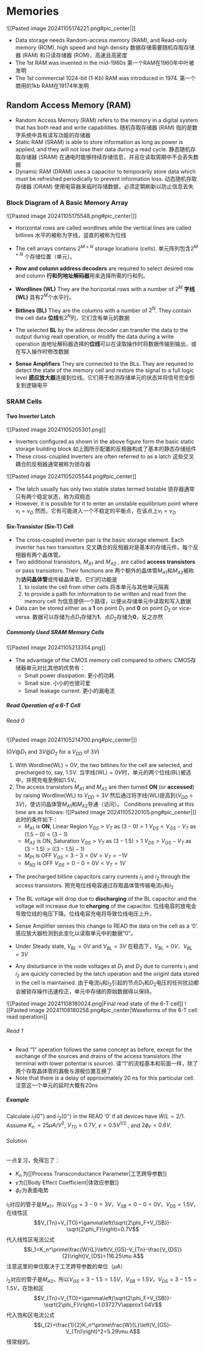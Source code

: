 # Memories

![[Pasted image 20241105174221.png#pic_center|]]

- Data storage needs Random-access memory (RAM), and Read-only memory (ROM), high speed and high density
  数据存储需要随机存取存储器 (RAM) 和只读存储器 (ROM)，高速且高密度
- The 1st RAM was invented in the mid-1960s
  第一个RAM在1960年中叶被发明
- The 1st commercial 1024-bit (1-Kb) RAM was introduced in 1974.
  第一个商用的1kb RAM在19174年发明

## Random Access Memory (RAM)

- Random Access Memory (RAM) refers to the memory in a digital system that has both read and write capabilities.
  随机存取存储器 (RAM) 指的是数字系统中具有读写功能的存储器
- Static RAM (SRAM) is able to store information as long as power is applied, and they will not lose their data during a read cycle.
  静态随机存取存储器 (SRAM) 在通电时能够持续存储信息，并且在读取周期中不会丢失数据
- Dynamic RAM (DRAM) uses a capacitor to temporarily store data which must be refreshed periodically to prevent information loss.
  动态随机存取存储器 (DRAM) 使用电容器来临时存储数据，必须定期刷新以防止信息丢失

### Block Diagram of A Basic Memory Array

![[Pasted image 20241105175548.png#pic_center|]]
- Horizontal rows are called wordlines while the vertical lines are called bitlines
  水平的被称为字线，竖直的被称为位线
- The cell arrays contains $2^{M+N}$ storage locations (cells).
  单元阵列包含$2^{M+N}$ 个存储位置（单元）。

- **Row and column address decoders** are required to select desired row and column
  **行和列地址解码器**用来选择所需的行和列。
- **Wordlines (WL)** They are the horizontal rows with a number of $2^M$
  **字线 (WL)** 具有$2^M$个水平行。
- **Bitlines (BL)** They are the columns with a number of $2^N$. They contain the cell data
  **位线**有$2^N$列，它们含有单元的数据
- The selected **BL** by the address decoder can transfer the data to the output during read operation, or modify the data during a write operation
  由地址解码器选择的**位线**可以在读取操作时将数据传输到输出，或在写入操作时修改数据
- **Sense Amplifiers** They are connected to the BLs. They are required to detect the state of the memory cell and restore the signal to a full logic level
  **感应放大器**连接到位线。它们用于检测存储单元的状态并将信号完全恢复到逻辑电平

### SRAM Cells

#### Two Inverter Latch

![[Pasted image 20241105205301.png]]
- Inverters configured as shown in the above figure form the basic static storage building block
  如上图所示配置的反相器构成了基本的静态存储组件
- These cross-coupled inverters are often referred to as a latch
  这些交叉耦合的反相器通常被称为锁存器

![[Pasted image 20241105205544.png#pic_center]]
- The latch usually has only two stable states termed bistable
  锁存器通常只有两个稳定状态，称为双稳态
- However, it is possible for it to enter an unstable equilibrium point where $v_I=v_O$
  然而，它有可能进入一个不稳定的平衡点，在该点上$v_I=v_O$

#### Six-Transistor (Six-T) Cell

- The cross-coupled inverter pair is the basic storage element. Each inverter has two transistors
  交叉耦合的反相器对是基本的存储元件。每个反相器有两个晶体管。
- Two additional transistors, $M_{A1}$ and $M_{A2}$ , are called **access transistors** or pass transistors. Their functions are
  两个额外的晶体管$M_{A1}$和$M_{A2}$被称为**访问晶体管**或传输晶体管。它们的功能是
	1. to isolate the cell from other cells
	   将本单元与其他单元隔离
	2. to provide a path for information to be written and read from the memory cell
	   为信息提供一个路径，以便从存储单元中读取和写入数据
- Data can be stored either as a **1** on point $D_1$ and **0** on point $D_2$ or vice-versa.
  数据可以存储为点$D_1$存储为**1**、点$D_2$存储为**0**，反之亦然

##### Commonly Used SRAM Memory Cells

![[Pasted image 20241105213354.png]]

- The advantage of the CMOS memory cell compared to others:
  CMOS存储器单元对比其他的优势有：
	- Small power dissipation.
	  更小的功耗
	- Small size.
	  小小的也很可爱
	- Small leakage current.
	  更小的漏电流

##### Read Operation of a 6-T Cell

###### Read 0

![[Pasted image 20241105214700.png#pic_center|]]

($0V@D_1$ and $3V@D_2$ for a $V_{DD}$ of $3V$)
1. With $\text{Wordline}(\text{WL})=0V$, the two bitlines for the cell are selected, and precharged to, say, $1.5V$.
   当$\text{字线}(\text{WL})=0V$时，单元的两个位线(BL)被选中，并预充电至例如1.5V。
2. The access transistors $M_{A1}$ and $M_{A2}$ are then turned **ON** (or **accessed**) by raising Wordline(WL) to $V_{DD}=3V$
   然后通过将字线(WL)提高到$(V_{DD}=3V)$，使访问晶体管$M_{A1}$和$M_{A2}$导通（访问）。
   Conditions prevailing at this time are as follows:
   ![[Pasted image 20241105220105.png#pic_center|]]
   此时的条件如下：
	- $M_{A1}$ is **ON**, Linear Region
	  $V_{GS}>V_T$ as $(3-0)>1$
	  $V_{DS}<V_{GS}-V_T$ as $(1.5-0)<(3-1)$
	- $M_{A2}$ is ON, Saturation
	  $V_{GS}>V_T$ as $(3-1.5)>1$
	  $V_{DS}>V_{GS}-V_T$ as $(3-1.5)>\left(\left(3-1.5\right)-1\right)$
	- $M_{P1}$ is OFF
	  $V_{GS}=3-3=0V>V_T=-1V$
	- $M_{N2}$ is OFF
	  $V_{GS}=0-0=0V<V_T=1V$

- The precharged bitline capacitors carry currents $i_1$ and $i_2$ through the access transistors.
  预充电位线电容通过存取晶体管传输电流$i_1$和$i_2$
- The BL voltage will drop due to **discharging** of the BL capacitor and the voltage will increase due to **charging** of the capacitor.
  位线电容的放电会导致位线的电压下降。位线电容充电将导致位线电压上升。

- Sense Amplifier senses this change to READ the data on the cell as a ‘0’.
  感应放大器检测到此变化以读取单元中的数据“0”。
- Under Steady state, $V_{BL}= 0V$ and $V_{BL}=3V$
  在稳态下，$V_{BL}= 0V$、$V_{BL}=3V$
- Any disturbance in the node voltages at $D_1$ and $D_2$ due to currents $i_1$ and $i_2$ are quickly corrected by the latch operation and the originl data stored in the cell is maintained.
  由于电流$i_1$和$i_2$引起的节点$D_1$和$D_2$电压的任何扰动都会被锁存操作迅速校正，单元中存储的原始数据得以保持。

![[Pasted image 20241108180024.png|Final read state of the 6-T cell]]
![[Pasted image 20241108180258.png#pic_center|Waveforms of the 6-T cell read operation]]

###### Read 1

- Read “1” operation follows the same concept as before, except for the exchange of the sources and drains of the access transistors (the terminal with lower potential is source).
  读“1”的流程基本和前面一样，除了两个存取晶体管的漏极与源极位置互换了
- Note that there is a delay of approximately 20 ns for this particular cell.
  注意这一个单元的延时大概有20ns

##### Example

Calculate $i_1(0^+)$ and $i_2(0^+)$ in the READ ‘0’ if all devices have $W/L = 2/1$. Assume $K^\prime_n=25\mu A/V^2$, $V_{T0}=0.7V$, $\gamma=0.5V^{1/2}$ , and $2\phi_F=0.6V$.

###### Solution
一点复习，免得忘了：
- $K^\prime_n$为[[Process Transconductance Parameter|工艺跨导参数]]
- $\gamma$为[[Body Effect Coefficient|体效应参数]]
- $\phi_F$为表面电势

$i_1$对应的管子是$M_{A1}$，所以$V_{GS}=3-0=3V$，$V_{SB}=0-0=0V$，$V_{DS}=1.5V$，在线性区$$V_{Tn}=V_{TO}+\gamma\left(\sqrt{2\phi_F+V_{SB}}-\sqrt{2\phi_F}\right)=0.7V$$
代入线性区电流公式$$i_1=K_n^\prime\frac{W}{L}\left(V_{GS}-V_{Tn}-\frac{V_{DS}}{2}\right)V_{DS}=116.25\mu A$$注意这里的单位取决于工艺跨导参数的单位（$\mu A$）

$i_2$对应的管子是$M_{A2}$，所以$V_{GS}=3-1.5=1.5V$，$V_{SB}=1.5V$，$V_{DS}=3-1.5=1.5V$，在饱和区
$$V_{Tn}=V_{TO}+\gamma\left(\sqrt{2\phi_F+V_{SB}}-\sqrt{2\phi_F}\right)=1.03727V\approx1.04V$$
代入饱和区电流公式$$i_{2}=\frac{1}{2}K_n^\prime\frac{W}{L}\left(V_{GS}-V_{Tn}\right)^2=5.29\mu A$$
怪常规的。